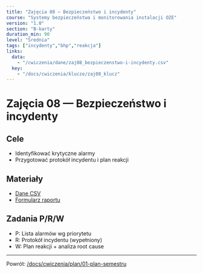 ```yaml
---
title: "Zajęcia 08 — Bezpieczeństwo i incydenty"
course: "Systemy bezpieczeństwa i monitorowania instalacji OZE"
version: "1.0"
section: "B-karty"
duration_min: 90
level: "Średnia"
tags: ["incydenty","bhp","reakcja"]
links:
  data:
    - "/cwiczenia/dane/zaj08_bezpieczenstwo-i-incydenty.csv"
  key:
    - "/docs/cwiczenia/klucze/zaj08_klucz"
---
```


# Zajęcia 08 — Bezpieczeństwo i incydenty

## Cele
- Identyfikować krytyczne alarmy
- Przygotować protokół incydentu i plan reakcji

## Materiały
- [Dane CSV](/cwiczenia/dane/zaj08_bezpieczenstwo-i-incydenty.csv)
- [Formularz raportu](/docs/cwiczenia/szablony/formularz-raportu-incydentu)

## Zadania P/R/W
- P: Lista alarmów wg priorytetu
- R: Protokół incydentu (wypełniony)
- W: Plan reakcji + analiza root cause

---
Powrót: [/docs/cwiczenia/plan/01-plan-semestru](/docs/cwiczenia/plan/01-plan-semestru)

